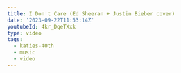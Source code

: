 ```yaml
---
title: I Don't Care (Ed Sheeran + Justin Bieber cover)
date: '2023-09-22T11:53:14Z'
youtubeId: 4kr_DqeTXxk
type: video
tags:
  - katies-40th
  - music
  - video
---
```


